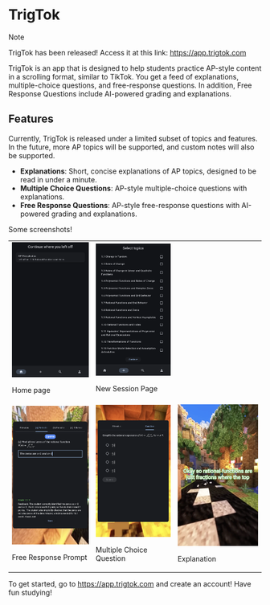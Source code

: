 # TrigTok

> [!NOTE]  
> TrigTok has been released! Access it at this link: https://app.trigtok.com


TrigTok is an app that is designed to help students practice AP-style content in a scrolling format, similar to TikTok. You get a feed of explanations, multiple-choice questions, and free-response questions. In addition, Free Response Questions include AI-powered grading and explanations.


## Features
Currently, TrigTok is released under a limited subset of topics and features. In the future, more AP topics will be supported, and custom notes will also be supported.

- **Explanations**: Short, concise explanations of AP topics, designed to be read in under a minute.
- **Multiple Choice Questions**: AP-style multiple-choice questions with explanations.
- **Free Response Questions**: AP-style free-response questions with AI-powered grading and explanations.


Some screenshots!
<table>
    <tr>
        <td>
            <img src="github-assets/home.png" alt="Home Page" width="300">
            <p>Home page</p>
        </td>
        <td>
            <img src="github-assets/create.png" alt="Create Page" width="300">
            <p>New Session Page</p>
        </td>
    </tr>
    <tr>
        <td>
            <img src="github-assets/free_response.png" alt="Free Response Prompt" width="300">
            <p>Free Response Prompt</p>
        </td>
        <td>
            <img src="github-assets/multiple_choice.png" alt="Multiple Choice Question" width="300">
            <p>Multiple Choice Question</p>
        </td>
        <td>
            <img src="github-assets/explanation.png" alt="Explanation" width="300">
            <p>Explanation</p>
        </td>
    </tr>
</table>

To get started, go to https://app.trigtok.com and create an account! Have fun studying!
